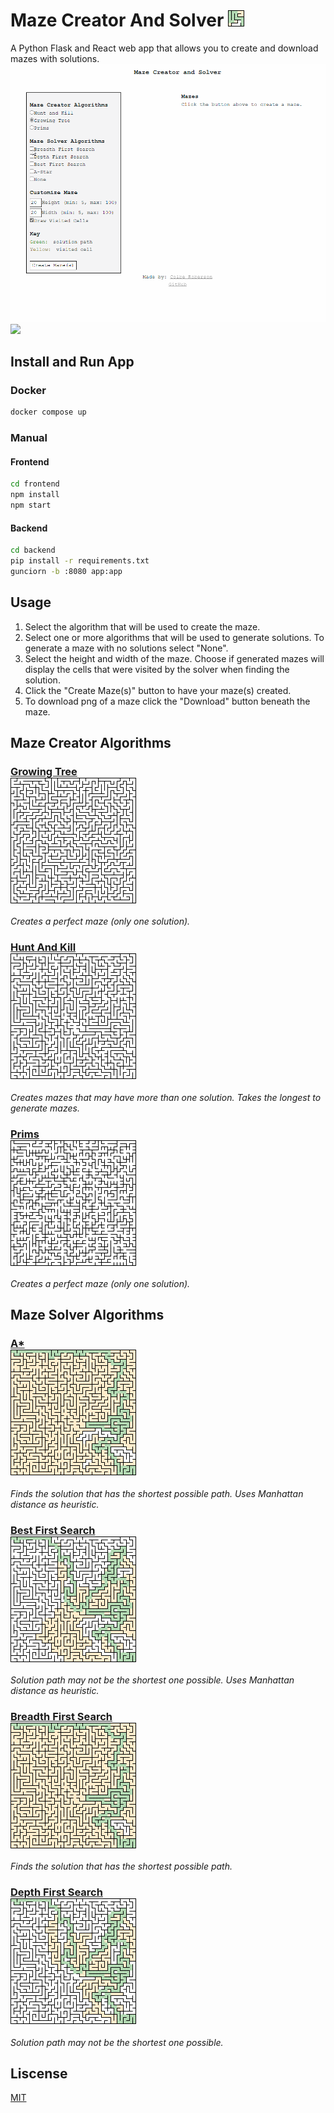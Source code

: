 # Maze Creator And Solver ![Icon](https://raw.githubusercontent.com/cgr28/maze-creator-and-solver/main/frontend/public/icon.png)
A Python Flask and React web app that allows you to create and download mazes with solutions.
![Walk-through](https://raw.githubusercontent.com/cgr28/maze-creator-and-solver/main/imgs/walkthrough.gif)
<br />
<a href="https://maze-creator-and-solver.herokuapp.com/" target="_blank" rel="noreferrer"><img src="https://img.shields.io/badge/website-maze--creator--and--solver.herokuapp.com-green?style=for-the-badge" /></a>

## Install and Run App
### Docker
```bash
docker compose up
```
### Manual
#### Frontend
```bash
cd frontend
npm install
npm start
```
#### Backend
```bash
cd backend
pip install -r requirements.txt
gunciorn -b :8080 app:app
```

## Usage
1. Select the algorithm that will be used to create the maze.
2. Select one or more algorithms that will be used to generate solutions. To generate a maze with no solutions select "None".
3. Select the height and width of the maze.  Choose if generated mazes will display the cells that were visited by the solver when finding the solution.
4. Click the "Create Maze(s)" button to have your maze(s) created.
5. To download png of a maze click the "Download" button beneath the maze.

## Maze Creator Algorithms
### [Growing Tree](https://github.com/cgr28/maze-creator-and-solver/blob/main/backend/creator/maze_creators.py#L45) <br /> ![Growing Tree](https://raw.githubusercontent.com/cgr28/maze-creator-and-solver/main/imgs/growing-tree.png)
*Creates a perfect maze (only one solution).*
### [Hunt And Kill](https://github.com/cgr28/maze-creator-and-solver/blob/main/backend/creator/maze_creators.py#L9) <br /> ![Hunt and Kill](https://raw.githubusercontent.com/cgr28/maze-creator-and-solver/main/imgs/hunt-and-kill.png)
*Creates mazes that may have more than one solution. Takes the longest to generate mazes.*
### [Prims](https://github.com/cgr28/maze-creator-and-solver/blob/main/backend/creator/maze_creators.py#L76) <br /> ![Prims](https://raw.githubusercontent.com/cgr28/maze-creator-and-solver/main/imgs/prims.png)
*Creates a perfect maze (only one solution).*

## Maze Solver Algorithms
### [A*](https://github.com/cgr28/maze-creator-and-solver/blob/main/backend/solver/maze_solvers.py#L121) <br /> ![A*](https://raw.githubusercontent.com/cgr28/maze-creator-and-solver/main/imgs/a-star.png)
*Finds the solution that has the shortest possible path. Uses Manhattan distance as heuristic.*
### [Best First Search](https://github.com/cgr28/maze-creator-and-solver/blob/main/backend/solver/maze_solvers.py#L77) <br /> ![Best First Search](https://raw.githubusercontent.com/cgr28/maze-creator-and-solver/main/imgs/best-first-search.png)
*Solution path may not be the shortest one possible. Uses Manhattan distance as heuristic.*
### [Breadth First Search](https://github.com/cgr28/maze-creator-and-solver/blob/main/backend/solver/maze_solvers.py#L44) <br /> ![Breadth First Search](https://raw.githubusercontent.com/cgr28/maze-creator-and-solver/main/imgs/breadth-first-search.png)
*Finds the solution that has the shortest possible path.*
### [Depth First Search](https://github.com/cgr28/maze-creator-and-solver/blob/main/backend/solver/maze_solvers.py#L10) <br /> ![Depth First Search](https://raw.githubusercontent.com/cgr28/maze-creator-and-solver/main/imgs/depth-first-search.png)
*Solution path may not be the shortest one possible.*

## Liscense
[MIT](https://github.com/cgr28/maze-creator-and-solver/blob/main/LICENSE)